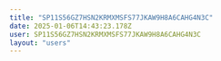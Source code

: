 ```yaml
---
title: "SP11S56GZ7HSN2KRMXMSFS77JKAW9H8A6CAHG4N3C"
date: 2025-01-06T14:43:23.178Z
user: SP11S56GZ7HSN2KRMXMSFS77JKAW9H8A6CAHG4N3C
layout: "users"
---
```

    